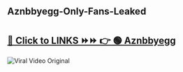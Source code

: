 
 ## Aznbbyegg-Only-Fans-Leaked

# <h2><a href="https://clipsfans.com/Aznbbyegg&ref=git">🔗 Click to LINKS ⏩⏩ 👉 🟢 Aznbbyegg </a></h2>

<a href="https://clipsfans.com/Aznbbyegg&ref=git" rel="nofollow" data-target="animated-image.originalLink"><img src="https://i.ibb.co.com/xMMVF88/686577567.gif" alt="Viral Video Original" style="max-width: 100%; display: inline-block;" data-target="animated-image.originalImage"></a>
